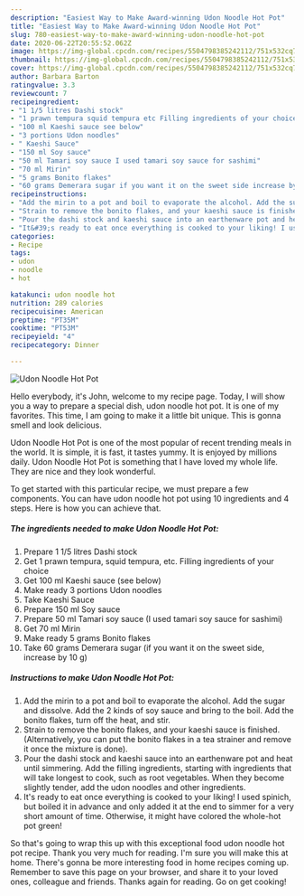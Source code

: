 ```yaml
---
description: "Easiest Way to Make Award-winning Udon Noodle Hot Pot"
title: "Easiest Way to Make Award-winning Udon Noodle Hot Pot"
slug: 780-easiest-way-to-make-award-winning-udon-noodle-hot-pot
date: 2020-06-22T20:55:52.062Z
image: https://img-global.cpcdn.com/recipes/5504798385242112/751x532cq70/udon-noodle-hot-pot-recipe-main-photo.jpg
thumbnail: https://img-global.cpcdn.com/recipes/5504798385242112/751x532cq70/udon-noodle-hot-pot-recipe-main-photo.jpg
cover: https://img-global.cpcdn.com/recipes/5504798385242112/751x532cq70/udon-noodle-hot-pot-recipe-main-photo.jpg
author: Barbara Barton
ratingvalue: 3.3
reviewcount: 7
recipeingredient:
- "1 1/5 litres Dashi stock"
- "1 prawn tempura squid tempura etc Filling ingredients of your choice"
- "100 ml Kaeshi sauce see below"
- "3 portions Udon noodles"
- " Kaeshi Sauce"
- "150 ml Soy sauce"
- "50 ml Tamari soy sauce I used tamari soy sauce for sashimi"
- "70 ml Mirin"
- "5 grams Bonito flakes"
- "60 grams Demerara sugar if you want it on the sweet side increase by 10 g"
recipeinstructions:
- "Add the mirin to a pot and boil to evaporate the alcohol. Add the sugar and dissolve. Add the 2 kinds of soy sauce and bring to the boil. Add the bonito flakes, turn off the heat, and stir."
- "Strain to remove the bonito flakes, and your kaeshi sauce is finished. (Alternatively, you can put the bonito flakes in a tea strainer and remove it once the mixture is done)."
- "Pour the dashi stock and kaeshi sauce into an earthenware pot and heat until simmering. Add the filling ingredients, starting with ingredients that will take longest to cook, such as root vegetables. When they become slightly tender, add the udon noodles and other ingredients."
- "It&#39;s ready to eat once everything is cooked to your liking! I used spinich, but boiled it in advance and only added it at the end to simmer for a very short amount of time. Otherwise, it might have colored the whole-hot pot green!"
categories:
- Recipe
tags:
- udon
- noodle
- hot

katakunci: udon noodle hot 
nutrition: 289 calories
recipecuisine: American
preptime: "PT35M"
cooktime: "PT53M"
recipeyield: "4"
recipecategory: Dinner

---
```



![Udon Noodle Hot Pot](https://img-global.cpcdn.com/recipes/5504798385242112/751x532cq70/udon-noodle-hot-pot-recipe-main-photo.jpg)

Hello everybody, it's John, welcome to my recipe page. Today, I will show you a way to prepare a special dish, udon noodle hot pot. It is one of my favorites. This time, I am going to make it a little bit unique. This is gonna smell and look delicious.

Udon Noodle Hot Pot is one of the most popular of recent trending meals in the world. It is simple, it is fast, it tastes yummy. It is enjoyed by millions daily. Udon Noodle Hot Pot is something that I have loved my whole life. They are nice and they look wonderful.




To get started with this particular recipe, we must prepare a few components. You can have udon noodle hot pot using 10 ingredients and 4 steps. Here is how you can achieve that.

<!--inarticleads1-->

##### The ingredients needed to make Udon Noodle Hot Pot:

1. Prepare 1 1/5 litres Dashi stock
1. Get 1 prawn tempura, squid tempura, etc. Filling ingredients of your choice
1. Get 100 ml Kaeshi sauce (see below)
1. Make ready 3 portions Udon noodles
1. Take  Kaeshi Sauce
1. Prepare 150 ml Soy sauce
1. Prepare 50 ml Tamari soy sauce (I used tamari soy sauce for sashimi)
1. Get 70 ml Mirin
1. Make ready 5 grams Bonito flakes
1. Take 60 grams Demerara sugar (if you want it on the sweet side, increase by 10 g)




<!--inarticleads2-->

##### Instructions to make Udon Noodle Hot Pot:

1. Add the mirin to a pot and boil to evaporate the alcohol. Add the sugar and dissolve. Add the 2 kinds of soy sauce and bring to the boil. Add the bonito flakes, turn off the heat, and stir.
1. Strain to remove the bonito flakes, and your kaeshi sauce is finished. (Alternatively, you can put the bonito flakes in a tea strainer and remove it once the mixture is done).
1. Pour the dashi stock and kaeshi sauce into an earthenware pot and heat until simmering. Add the filling ingredients, starting with ingredients that will take longest to cook, such as root vegetables. When they become slightly tender, add the udon noodles and other ingredients.
1. It&#39;s ready to eat once everything is cooked to your liking! I used spinich, but boiled it in advance and only added it at the end to simmer for a very short amount of time. Otherwise, it might have colored the whole-hot pot green!




So that's going to wrap this up with this exceptional food udon noodle hot pot recipe. Thank you very much for reading. I'm sure you will make this at home. There's gonna be more interesting food in home recipes coming up. Remember to save this page on your browser, and share it to your loved ones, colleague and friends. Thanks again for reading. Go on get cooking!
